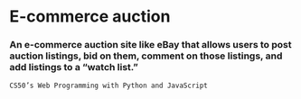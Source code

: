 # E-commerce auction

### An e-commerce auction site like eBay that allows users to post auction listings, bid on them, comment on those listings, and add listings to a “watch list.”


`CS50’s Web Programming with Python and JavaScript`